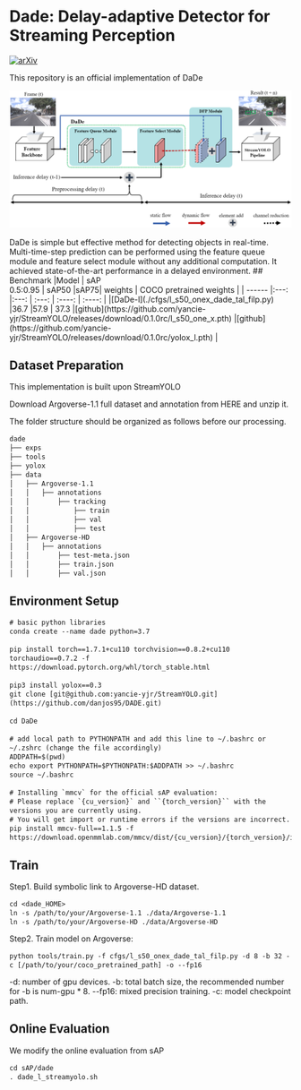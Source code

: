 # Dade: Delay-adaptive Detector for Streaming Perception
[![arXiv](https://img.shields.io/badge/arXiv-Paper-<COLOR>.svg)](https://arxiv.org/abs/2212.11558)
<!-- ## Introduction -->
This repository is an official implementation of DaDe
<p align='center'>
  <img src='figs/dade.png'/>
</p>
DaDe is simple but effective method for detecting objects in real-time. Multi-time-step prediction can be performed using the feature queue module and feature select module without any additional computation. It achieved state-of-the-art performance in a delayed environment.
## Benchmark
|Model  | sAP<br>0.5:0.95 | sAP50 |sAP75| weights | COCO pretrained weights |
| ------        |:---:     |:---:  | :---: | :----: | :----: |
|[DaDe-l](./cfgs/l_s50_onex_dade_tal_filp.py)    |36.7     |57.9 | 37.3 |[github](https://github.com/yancie-yjr/StreamYOLO/releases/download/0.1.0rc/l_s50_one_x.pth) |[github](https://github.com/yancie-yjr/StreamYOLO/releases/download/0.1.0rc/yolox_l.pth) |

## Dataset Preparation
This implementation is built upon StreamYOLO

Download Argoverse-1.1 full dataset and annotation from HERE and unzip it.

The folder structure should be organized as follows before our processing.
```shell
dade
├── exps
├── tools
├── yolox
├── data
│   ├── Argoverse-1.1
│   │   ├── annotations
│   │       ├── tracking
│   │           ├── train
│   │           ├── val
│   │           ├── test
│   ├── Argoverse-HD
│   │   ├── annotations
│   │       ├── test-meta.json
│   │       ├── train.json
│   │       ├── val.json
```

## Environment Setup
```shell
# basic python libraries
conda create --name dade python=3.7

pip install torch==1.7.1+cu110 torchvision==0.8.2+cu110 torchaudio==0.7.2 -f https://download.pytorch.org/whl/torch_stable.html

pip3 install yolox==0.3
git clone [git@github.com:yancie-yjr/StreamYOLO.git](https://github.com/danjos95/DADE.git)

cd DaDe

# add local path to PYTHONPATH and add this line to ~/.bashrc or ~/.zshrc (change the file accordingly)
ADDPATH=$(pwd)
echo export PYTHONPATH=$PYTHONPATH:$ADDPATH >> ~/.bashrc
source ~/.bashrc

# Installing `mmcv` for the official sAP evaluation:
# Please replace `{cu_version}` and ``{torch_version}`` with the versions you are currently using.
# You will get import or runtime errors if the versions are incorrect.
pip install mmcv-full==1.1.5 -f https://download.openmmlab.com/mmcv/dist/{cu_version}/{torch_version}/index.html
```

## Train
Step1. Build symbolic link to Argoverse-HD dataset.
```shell
cd <dade_HOME>
ln -s /path/to/your/Argoverse-1.1 ./data/Argoverse-1.1
ln -s /path/to/your/Argoverse-HD ./data/Argoverse-HD
```
Step2. Train model on Argoverse:
```shell
python tools/train.py -f cfgs/l_s50_onex_dade_tal_filp.py -d 8 -b 32 -c [/path/to/your/coco_pretrained_path] -o --fp16
```
-d: number of gpu devices.
-b: total batch size, the recommended number for -b is num-gpu * 8.
--fp16: mixed precision training.
-c: model checkpoint path.

## Online Evaluation
We modify the online evaluation from sAP
```shell
cd sAP/dade
. dade_l_streamyolo.sh
```
